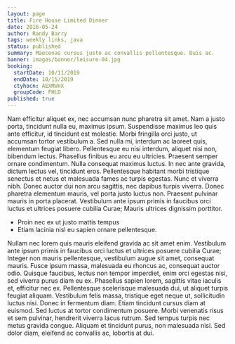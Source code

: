 ```yaml
---
layout: page
title: Fire House Limited Dinner
date: 2016-05-24
author: Randy Barry
tags: weekly links, java
status: published
summary: Maecenas cursus justo ac convallis pellentesque. Duis ac.
banner: images/banner/leisure-04.jpg
booking:
  startDate: 10/11/2019
  endDate: 10/15/2019
  ctyhocn: AEXMVHX
  groupCode: FHLD
published: true
---
```

Nam efficitur aliquet ex, nec accumsan nunc pharetra sit amet. Nam a justo porta, tincidunt nulla eu, maximus ipsum. Suspendisse maximus leo quis ante efficitur, id tincidunt est molestie. Morbi fringilla orci justo, ut accumsan tortor vestibulum a. Sed nulla mi, interdum ac laoreet quis, elementum feugiat libero. Pellentesque eu nisi interdum, aliquet nisi non, bibendum lectus. Phasellus finibus eu arcu eu ultricies.
Praesent semper ornare condimentum. Nulla consequat maximus luctus. In nec ante gravida, dictum lectus vel, tincidunt eros. Pellentesque habitant morbi tristique senectus et netus et malesuada fames ac turpis egestas. Nunc et viverra nibh. Donec auctor dui non arcu sagittis, nec dapibus turpis viverra. Donec pharetra elementum mauris, vel porta justo luctus non. Praesent pulvinar mauris in porta placerat. Vestibulum ante ipsum primis in faucibus orci luctus et ultrices posuere cubilia Curae; Mauris ultrices dignissim porttitor.

* Proin nec ex ut justo mattis tempus
* Etiam lacinia nisl eu sapien ornare pellentesque.

Nullam nec lorem quis mauris eleifend gravida ac sit amet enim. Vestibulum ante ipsum primis in faucibus orci luctus et ultrices posuere cubilia Curae; Integer non mauris pellentesque, vestibulum augue sit amet, consequat mauris. Fusce ipsum massa, malesuada eu rhoncus ac, consequat auctor odio. Quisque faucibus, lectus non tempor imperdiet, enim orci egestas nisi, sed viverra purus diam eu ex. Phasellus sapien lorem, sagittis vitae iaculis et, efficitur nec ex. Pellentesque scelerisque malesuada dui, ut aliquet turpis feugiat aliquam. Vestibulum felis massa, tristique eget neque ut, sollicitudin luctus nisi. Donec in fermentum diam. Etiam tincidunt cursus diam at euismod. Sed luctus at tortor condimentum posuere. Morbi venenatis risus et sem pulvinar, hendrerit viverra lacus rutrum. Sed tempus turpis nec metus gravida congue. Aliquam et tincidunt purus, non malesuada nisi. Sed dolor diam, eleifend ac convallis ac, lobortis at dui.
